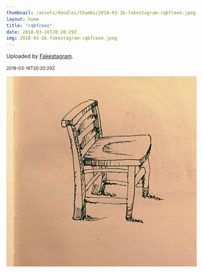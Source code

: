 ```yaml
---
thumbnail: /assets/doodles/thumbs/2018-03-16-fakestagram-rqbfceeo.jpeg
layout: home
title: "rqbfceeo"
date: 2018-03-16T20:20:29Z
img: 2018-03-16-fakestagram-rqbfceeo.jpeg
---
```


Uploaded by [Fakestagram](https://github.com/opyate/fakestagram).

<small>2018-03-16T20:20:29Z</small>

![Uploaded by Fakestagram](2018-03-16-fakestagram-rqbfceeo.jpeg)
